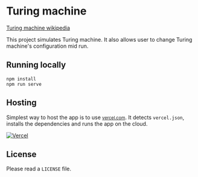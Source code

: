 # Turing machine

[Turing machine wikipedia](https://en.wikipedia.org/wiki/Turing_machine)

This project simulates Turing machine. It also allows user to change Turing machine's configuration mid run.

## Running locally

```
npm install
npm run serve
```

## Hosting

Simplest way to host the app is to use [<small>vercel.com</small>](https://vercel.com). It detects `vercel.json`, installs the dependencies and runs the app on the cloud.

[![Vercel](https://img.shields.io/badge/Deployed_on-Vercel-black?style=for-the-badge&logo=vercel)](https://turingmachine.programmersdiary.com/)

## License

Please read a `LICENSE` file.